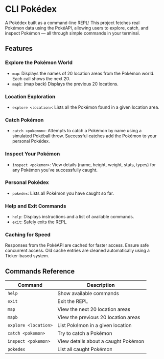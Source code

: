 # CLI Pokédex
A Pokédex built as a command-line REPL! This project fetches real Pokémon data using the PokéAPI, allowing users to explore, catch, and inspect Pokémon — all through simple commands in your terminal.

## Features

### Explore the Pokémon World
- `map`: Displays the names of 20 location areas from the Pokémon world. Each call shows the next 20.
- `mapb`: (map back) Displays the previous 20 locations.

### Location Exploration
- `explore <location>`: Lists all the Pokémon found in a given location area.

### Catch Pokémon
 - `catch <pokemon>`: Attempts to catch a Pokémon by name using a simulated Pokéball throw. Successful catches add the Pokémon to your personal Pokédex.

### Inspect Your Pokémon
- `inspect <pokemon>`: View details (name, height, weight, stats, types) for any Pokémon you've successfully caught.

### Personal Pokédex
- `pokedex`: Lists all Pokémon you have caught so far.

### Help and Exit Commands
- `help`: Displays instructions and a list of available commands.
- `exit`: Safely exits the REPL.

### Caching for Speed
Responses from the PokéAPI are cached for faster access. Ensure safe concurrent access. Old cache entries are cleaned automatically using a Ticker-based system.

## Commands Reference

| Command              | Description                         |
|----------------------|-------------------------------------|
| `help`               | Show available commands            |
| `exit`               | Exit the REPL                      |
| `map`                | View the next 20 location areas    |
| `mapb`               | View the previous 20 location areas |
| `explore <location>` | List Pokémon in a given location   |
| `catch <pokemon>`    | Try to catch a Pokémon             |
| `inspect <pokemon>`  | View details about a caught Pokémon |
| `pokedex`            | List all caught Pokémon            |